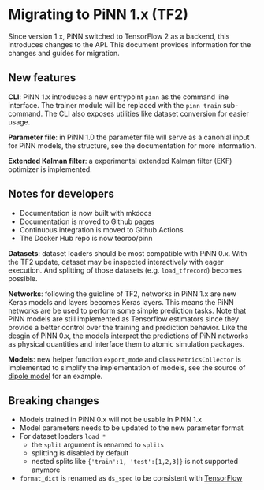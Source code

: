 # Migrating to PiNN 1.x (TF2)

Since version 1.x, PiNN switched to TensorFlow 2 as a backend, this introduces
changes to the API. This document provides information for the changes and
guides for migration.

## New features

**CLI**:
PiNN 1.x introduces a new entrypoint `pinn` as the command line interface. The
trainer module will be replaced with the `pinn train` sub-command. The CLI also
exposes utilities like dataset conversion for easier usage.

**Parameter file**:
in PiNN 1.0 the parameter file will serve as a canonial input for PiNN models, 
the structure, see the documentation for more information.

**Extended Kalman filter**:
a experimental extended Kalman filter (EKF) optimizer is implemented. 

## Notes for developers

- Documentation is now built with mkdocs
- Documentation is moved to Github pages
- Continuous integration is moved to Github Actions
- The Docker Hub repo is now teoroo/pinn

**Datasets**: dataset loaders should be most compatible with PiNN 0.x. With the
TF2 update, dataset may be inspected interactively with eager execution. And
splitting of those datasets (e.g. `load_tfrecord`) becomes possible.

**Networks**: following the guidline of TF2, networks in PiNN 1.x are new Keras
models and layers becomes Keras layers. This means the PiNN networks are be used
to perform some simple prediction tasks. Note that PiNN models are still
implemented as Tensorflow estimators since they provide a better control over
the training and prediction behavior. Like the desgin of PiNN 0.x, the models
interpret the predictions of PiNN networks as physical quantities and interface
them to atomic simulation packages.

**Models**:
new helper function `export_mode` and class `MetricsCollector` is implemented to
simplify the implementation of models, see the source of [dipole
model](https://github.com/Teoroo-CMC/PiNN/blob/TF2/pinn/models/dipole.py) for an
example.

## Breaking changes
- Models trained in PiNN 0.x will not be usable in PiNN 1.x
- Model parameters needs to be updated to the new parameter format
- For dataset loaders `load_*`
    + the `split` argument is renamed to `splits`
    + splitting is disabled by default
    + nested splits like `{'train':1, 'test':[1,2,3]}` is not supported anymore
- `format_dict` is renamed as `ds_spec` to be consistent with
  [TensorFlow](https://www.tensorflow.org/api_docs/python/tf/data/DatasetSpec)
